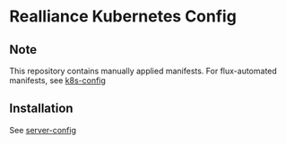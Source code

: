# Realliance Kubernetes Config

## Note

This repository contains manually applied manifests. For flux-automated manifests, see [k8s-config](https://github.com/realliance/k8s-config)

## Installation

See [server-config](https://github.com/realliance/server-config)
